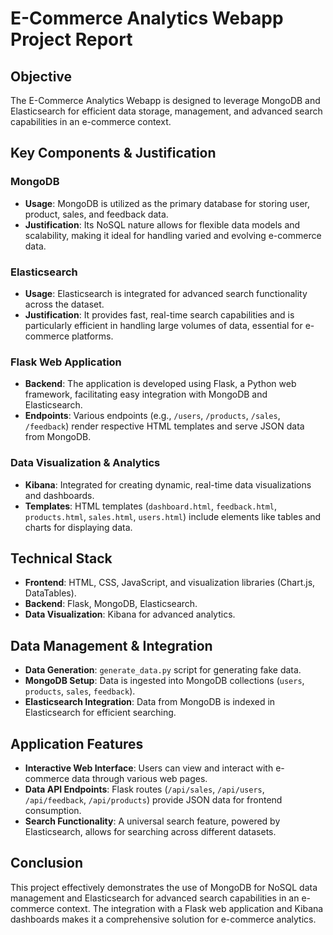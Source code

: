 # E-Commerce Analytics Webapp Project Report

## Objective
The E-Commerce Analytics Webapp is designed to leverage MongoDB and Elasticsearch for efficient data storage, management, and advanced search capabilities in an e-commerce context.

## Key Components & Justification

### MongoDB
- **Usage**: MongoDB is utilized as the primary database for storing user, product, sales, and feedback data.
- **Justification**: Its NoSQL nature allows for flexible data models and scalability, making it ideal for handling varied and evolving e-commerce data.

### Elasticsearch
- **Usage**: Elasticsearch is integrated for advanced search functionality across the dataset.
- **Justification**: It provides fast, real-time search capabilities and is particularly efficient in handling large volumes of data, essential for e-commerce platforms.

### Flask Web Application
- **Backend**: The application is developed using Flask, a Python web framework, facilitating easy integration with MongoDB and Elasticsearch.
- **Endpoints**: Various endpoints (e.g., `/users`, `/products`, `/sales`, `/feedback`) render respective HTML templates and serve JSON data from MongoDB.

### Data Visualization & Analytics
- **Kibana**: Integrated for creating dynamic, real-time data visualizations and dashboards.
- **Templates**: HTML templates (`dashboard.html`, `feedback.html`, `products.html`, `sales.html`, `users.html`) include elements like tables and charts for displaying data.

## Technical Stack
- **Frontend**: HTML, CSS, JavaScript, and visualization libraries (Chart.js, DataTables).
- **Backend**: Flask, MongoDB, Elasticsearch.
- **Data Visualization**: Kibana for advanced analytics.

## Data Management & Integration
- **Data Generation**: `generate_data.py` script for generating fake data.
- **MongoDB Setup**: Data is ingested into MongoDB collections (`users`, `products`, `sales`, `feedback`).
- **Elasticsearch Integration**: Data from MongoDB is indexed in Elasticsearch for efficient searching.

## Application Features
- **Interactive Web Interface**: Users can view and interact with e-commerce data through various web pages.
- **Data API Endpoints**: Flask routes (`/api/sales`, `/api/users`, `/api/feedback`, `/api/products`) provide JSON data for frontend consumption.
- **Search Functionality**: A universal search feature, powered by Elasticsearch, allows for searching across different datasets.

## Conclusion
This project effectively demonstrates the use of MongoDB for NoSQL data management and Elasticsearch for advanced search capabilities in an e-commerce context. The integration with a Flask web application and Kibana dashboards makes it a comprehensive solution for e-commerce analytics.
